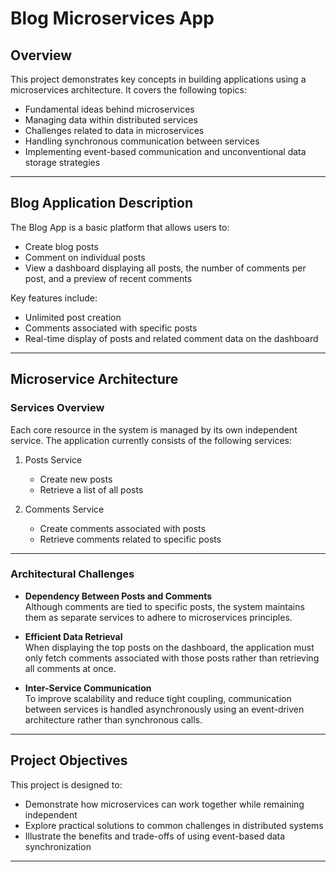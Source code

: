 # Blog Microservices App

## Overview

This project demonstrates key concepts in building applications using a microservices architecture. It covers the following topics:

- Fundamental ideas behind microservices  
- Managing data within distributed services  
- Challenges related to data in microservices  
- Handling synchronous communication between services  
- Implementing event-based communication and unconventional data storage strategies  

---

## Blog Application Description

The Blog App is a basic platform that allows users to:

- Create blog posts  
- Comment on individual posts  
- View a dashboard displaying all posts, the number of comments per post, and a preview of recent comments  

Key features include:

- Unlimited post creation  
- Comments associated with specific posts  
- Real-time display of posts and related comment data on the dashboard  

---

## Microservice Architecture

### Services Overview

Each core resource in the system is managed by its own independent service. The application currently consists of the following services:

1. Posts Service  
   - Create new posts  
   - Retrieve a list of all posts  

2. Comments Service  
   - Create comments associated with posts  
   - Retrieve comments related to specific posts  

---

### Architectural Challenges

- **Dependency Between Posts and Comments**  
  Although comments are tied to specific posts, the system maintains them as separate services to adhere to microservices principles.

- **Efficient Data Retrieval**  
  When displaying the top posts on the dashboard, the application must only fetch comments associated with those posts rather than retrieving all comments at once.

- **Inter-Service Communication**  
  To improve scalability and reduce tight coupling, communication between services is handled asynchronously using an event-driven architecture rather than synchronous calls.

---

## Project Objectives

This project is designed to:

- Demonstrate how microservices can work together while remaining independent  
- Explore practical solutions to common challenges in distributed systems  
- Illustrate the benefits and trade-offs of using event-based data synchronization  

---

